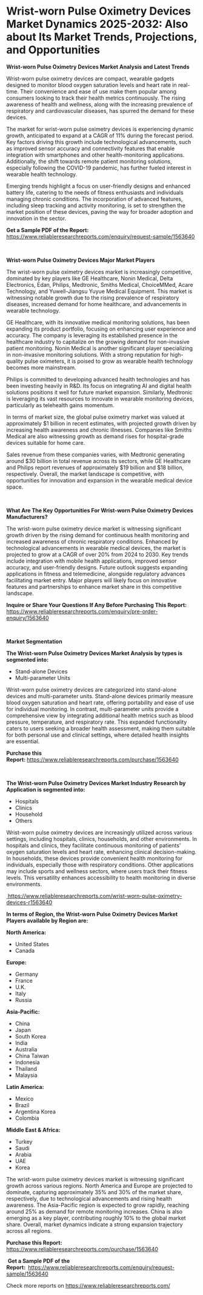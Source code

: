 <p><h1>Wrist-worn Pulse Oximetry Devices Market Dynamics 2025-2032: Also about Its Market Trends, Projections, and Opportunities</h1></p><p><strong>Wrist-worn Pulse Oximetry Devices Market Analysis and Latest Trends</strong></p>
<p><p>Wrist-worn pulse oximetry devices are compact, wearable gadgets designed to monitor blood oxygen saturation levels and heart rate in real-time. Their convenience and ease of use make them popular among consumers looking to track their health metrics continuously. The rising awareness of health and wellness, along with the increasing prevalence of respiratory and cardiovascular diseases, has spurred the demand for these devices.</p><p>The market for wrist-worn pulse oximetry devices is experiencing dynamic growth, anticipated to expand at a CAGR of 11% during the forecast period. Key factors driving this growth include technological advancements, such as improved sensor accuracy and connectivity features that enable integration with smartphones and other health-monitoring applications. Additionally, the shift towards remote patient monitoring solutions, especially following the COVID-19 pandemic, has further fueled interest in wearable health technology.</p><p>Emerging trends highlight a focus on user-friendly designs and enhanced battery life, catering to the needs of fitness enthusiasts and individuals managing chronic conditions. The incorporation of advanced features, including sleep tracking and activity monitoring, is set to strengthen the market position of these devices, paving the way for broader adoption and innovation in the sector.</p></p>
<p><strong>Get a Sample PDF of the Report:&nbsp;</strong> <a href="https://www.reliableresearchreports.com/enquiry/request-sample/1563640?utm_campaign=2477&utm_medium=2&utm_source=Github&utm_content=ia&utm_term=04032025&utm_id=wrist-worn-pulse-oximetry-devices">https://www.reliableresearchreports.com/enquiry/request-sample/1563640</a></p>
<p>&nbsp;</p>
<p><strong>Wrist-worn Pulse Oximetry Devices Major Market Players</strong></p>
<p><p>The wrist-worn pulse oximetry devices market is increasingly competitive, dominated by key players like GE Healthcare, Nonin Medical, Delta Electronics, Edan, Philips, Medtronic, Smiths Medical, ChoiceMMed, Acare Technology, and Yuwell-Jiangsu Yuyue Medical Equipment. This market is witnessing notable growth due to the rising prevalence of respiratory diseases, increased demand for home healthcare, and advancements in wearable technology.</p><p>GE Healthcare, with its innovative medical monitoring solutions, has been expanding its product portfolio, focusing on enhancing user experience and accuracy. The company is leveraging its established presence in the healthcare industry to capitalize on the growing demand for non-invasive patient monitoring. Nonin Medical is another significant player specializing in non-invasive monitoring solutions. With a strong reputation for high-quality pulse oximeters, it is poised to grow as wearable health technology becomes more mainstream.</p><p>Philips is committed to developing advanced health technologies and has been investing heavily in R&D. Its focus on integrating AI and digital health solutions positions it well for future market expansion. Similarly, Medtronic is leveraging its vast resources to innovate in wearable monitoring devices, particularly as telehealth gains momentum.</p><p>In terms of market size, the global pulse oximetry market was valued at approximately $1 billion in recent estimates, with projected growth driven by increasing health awareness and chronic illnesses. Companies like Smiths Medical are also witnessing growth as demand rises for hospital-grade devices suitable for home care. </p><p>Sales revenue from these companies varies, with Medtronic generating around $30 billion in total revenue across its sectors, while GE Healthcare and Philips report revenues of approximately $19 billion and $18 billion, respectively. Overall, the market landscape is competitive, with opportunities for innovation and expansion in the wearable medical device space.</p></p>
<p>&nbsp;</p>
<p><strong>What Are The Key Opportunities For Wrist-worn Pulse Oximetry Devices Manufacturers?</strong></p>
<p><p>The wrist-worn pulse oximetry device market is witnessing significant growth driven by the rising demand for continuous health monitoring and increased awareness of chronic respiratory conditions. Enhanced by technological advancements in wearable medical devices, the market is projected to grow at a CAGR of over 20% from 2024 to 2030. Key trends include integration with mobile health applications, improved sensor accuracy, and user-friendly designs. Future outlook suggests expanding applications in fitness and telemedicine, alongside regulatory advances facilitating market entry. Major players will likely focus on innovative features and partnerships to enhance market share in this competitive landscape.</p></p>
<p><strong>Inquire or Share Your Questions If Any Before Purchasing This Report:</strong> <a href="https://www.reliableresearchreports.com/enquiry/pre-order-enquiry/1563640?utm_campaign=2477&utm_medium=2&utm_source=Github&utm_content=ia&utm_term=04032025&utm_id=wrist-worn-pulse-oximetry-devices">https://www.reliableresearchreports.com/enquiry/pre-order-enquiry/1563640</a></p>
<p>&nbsp;</p>
<p><strong>Market Segmentation</strong></p>
<p><strong>The Wrist-worn Pulse Oximetry Devices Market Analysis by types is segmented into:</strong></p>
<p><ul><li>Stand-alone Devices</li><li>Multi-parameter Units</li></ul></p>
<p><p>Wrist-worn pulse oximetry devices are categorized into stand-alone devices and multi-parameter units. Stand-alone devices primarily measure blood oxygen saturation and heart rate, offering portability and ease of use for individual monitoring. In contrast, multi-parameter units provide a comprehensive view by integrating additional health metrics such as blood pressure, temperature, and respiratory rate. This expanded functionality caters to users seeking a broader health assessment, making them suitable for both personal use and clinical settings, where detailed health insights are essential.</p></p>
<p><strong>Purchase this Report:&nbsp;</strong><a href="https://www.reliableresearchreports.com/purchase/1563640?utm_campaign=2477&utm_medium=2&utm_source=Github&utm_content=ia&utm_term=04032025&utm_id=wrist-worn-pulse-oximetry-devices">https://www.reliableresearchreports.com/purchase/1563640</a></p>
<p>&nbsp;</p>
<p><strong>The Wrist-worn Pulse Oximetry Devices Market Industry Research by Application is segmented into:</strong></p>
<p><ul><li>Hospitals</li><li>Clinics</li><li>Household</li><li>Others</li></ul></p>
<p><p>Wrist-worn pulse oximetry devices are increasingly utilized across various settings, including hospitals, clinics, households, and other environments. In hospitals and clinics, they facilitate continuous monitoring of patients' oxygen saturation levels and heart rate, enhancing clinical decision-making. In households, these devices provide convenient health monitoring for individuals, especially those with respiratory conditions. Other applications may include sports and wellness sectors, where users track their fitness levels. This versatility enhances accessibility to health monitoring in diverse environments.</p></p>
<p><a href="https://www.reliableresearchreports.com/wrist-worn-pulse-oximetry-devices-r1563640?utm_campaign=2477&utm_medium=2&utm_source=Github&utm_content=ia&utm_term=04032025&utm_id=wrist-worn-pulse-oximetry-devices">&nbsp;https://www.reliableresearchreports.com/wrist-worn-pulse-oximetry-devices-r1563640</a></p>
<p><strong>In terms of Region, the Wrist-worn Pulse Oximetry Devices Market Players available by Region are:</strong></p>
<p>
    <p> <strong> North America: </strong>
        <ul>
            <li>United States</li>
            <li>Canada</li>
        </ul>
        </p> 
    <p> <strong> Europe: </strong>
        <ul>
            <li>Germany</li>
            <li>France</li>
            <li>U.K.</li>
            <li>Italy</li>
            <li>Russia</li>
        </ul>
        </p> 
    <p> <strong> Asia-Pacific: </strong>
        <ul>
            <li>China</li>
            <li>Japan</li>
            <li>South Korea</li>
            <li>India</li>
            <li>Australia</li>
            <li>China Taiwan</li>
            <li>Indonesia</li>
            <li>Thailand</li>
            <li>Malaysia</li>
        </ul>
        </p> 
    <p> <strong> Latin America: </strong>
        <ul>
            <li>Mexico</li>
            <li>Brazil</li>
            <li>Argentina Korea</li>
            <li>Colombia</li>
        </ul>
        </p> 
    <p> <strong> Middle East & Africa: </strong>
        <ul>
            <li>Turkey</li>
            <li>Saudi</li>
            <li>Arabia</li>
            <li>UAE</li>
            <li>Korea</li>
        </ul>
    </p>
    </p>
<p><p>The wrist-worn pulse oximetry devices market is witnessing significant growth across various regions. North America and Europe are projected to dominate, capturing approximately 35% and 30% of the market share, respectively, due to technological advancements and rising health awareness. The Asia-Pacific region is expected to grow rapidly, reaching around 25% as demand for remote monitoring increases. China is also emerging as a key player, contributing roughly 10% to the global market share. Overall, market dynamics indicate a strong expansion trajectory across all regions.</p></p>
<p><strong>Purchase this Report: </strong><a href="https://www.reliableresearchreports.com/purchase/1563640?utm_campaign=2477&utm_medium=2&utm_source=Github&utm_content=ia&utm_term=04032025&utm_id=wrist-worn-pulse-oximetry-devices">https://www.reliableresearchreports.com/purchase/1563640</a></p>
<p>&nbsp;<strong>Get a Sample PDF of the Report:&nbsp;&nbsp;</strong><a href="https://www.reliableresearchreports.com/enquiry/request-sample/1563640?utm_campaign=2477&utm_medium=2&utm_source=Github&utm_content=ia&utm_term=04032025&utm_id=wrist-worn-pulse-oximetry-devices">https://www.reliableresearchreports.com/enquiry/request-sample/1563640</a></p>
<p><strong></strong></p>
<p>Check more reports on <a href="https://www.reliableresearchreports.com/?utm_campaign=2477&utm_medium=2&utm_source=Github&utm_content=ia&utm_term=04032025&utm_id=wrist-worn-pulse-oximetry-devices">https://www.reliableresearchreports.com/</a></p>